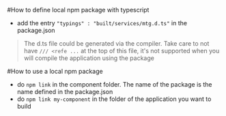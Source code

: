 #How to define local npm package with typescript
* add the entry `"typings" : "built/services/mtg.d.ts"` in the package.json

> The d.ts file could be generated via the compiler. Take care to not have `/// <refe ...` at the top of this file, it's not supported when you will compile the application using the package


#How to use a local npm package
* do `npm link` in the component folder. The name of the package is the name defined in the package.json
* do `npm link my-component` in the folder of the application you want to build

